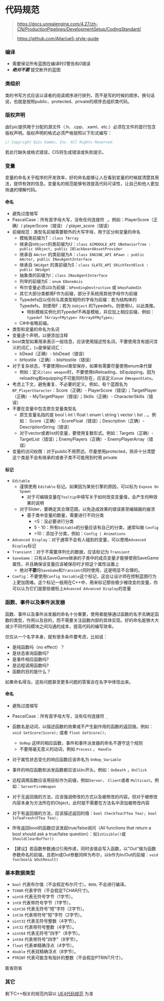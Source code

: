 # 代码规范

> https://docs.unrealengine.com/4.27/zh-CN/ProductionPipelines/DevelopmentSetup/CodingStandard/
>
> https://github.com/Allar/ue5-style-guide

### 编译

+ 需要保证所有蓝图在编译时0警告和0错误
+ ***绝对不要*** 提交断开的蓝图

### 类组织

类的书写方式应该以读者的阅读顺序进行排列，而不是写的时候的顺序。换句话说，也就是按照public、protected、private的顺序去组织类代码。

### 版权声明

由Epic提供用于分配的源文件（.h、.cpp、.xaml、etc.）必须在文件的首行包含版权声明。版权声明的格式必须严格按照以下形式编写：

```c++
// Copyright Epic Games, Inc. All Rights Reserved.
```

若此行缺失或格式错误，CIS将生成错误或失败提示。

### 变量

变量的命名关乎程序的开发效率，好的命名能够让人在看到变量的时候就清楚其用法，提供有效的信息。变量名的规范能够有效提高代码可读性，让自己和他人更加快速的理解代码。

#### 命名

+ 避免过度缩写
+ PascalCase：所有首字母大写，没有任何连接符 `_`。例如：PlayerScore（正确）/ playerScore（错误） / player_score（错误）
+ 前缀规范：类型名前缀需要额外的大写字母，用于区分和变量的命名
  + 模板类前缀为T：`class TArray`
  + 继承自`UObject`的类前缀为U：`class AIMODULE_API UBehaviorTree : public UObject, public IBlackboardAssetProvider`
  + 继承自 `AActor` 的类前缀为A：`class ENGINE_API APawn : public AActor, public INavAgentInterface`
  + 继承自 `SWidget` 的类前缀为S：`class SLATE_API SRichTextBlock : public SWidget`
  + 抽象类的前缀为I：`class INavAgentInterface`
  + 列举的前缀为E：`enum EBoneAxis`
  + 布尔变量必须以b为前缀：`bPendingDestruction` 或 `bHasFadedIn`
  + 其它大部分类都用F作为前缀，部分子系统用其他字母作为前缀
  + Typedefs应以任何与其类型相符的字母为前缀：若为结构体的Typedefs，则使用F；若为 `Uobject` 的Typedefs，则使用U，以此类推。
    + 特别模板实例化的Typedef不再是模板，并应加上相应前缀，例如： `typedef TArray<FMytype> FArrayOfMyTypes;`
  + C#中省略前缀。
+ 类型和变量的命名为名词
+ 变量逐个声明，以便添加注释
+ bool类型如果用来表示一般信息，应该使用描述性名词，不要使用含有提问含义的词汇，`Is`是保留词汇：
  + bDead（正确）- bIsDead（错误）
  + bHostile（正确）- bIsHostile（错误）
+ 对于复杂状态，不要使用bool类型保存，如果有需要尽量使用enum来代替
  + 例如：定义`class weapon`时，不要使用bReloading、bEquipping，因为reloading和equipping不可能同时存在，应该定义`enum EWeaponState`。
+ 考虑上下文，避免重复、不必要的定义。例如，有个蓝图名为 `BP_PlayerCharacter`：Score（正确）- PlayerScore（错误）；TargetPlayer（正确）- MyTargetPlayer（错误）；Skills（正确）- CharacterSkills（错误）
+ 不要在变量中包含原生变量类型名
  + 原生变量名指的是 bool \ int \ float \ enum \ string \ vector \ list ...。例如： Score（正确）- ScoreFloat（错误）；Description（正确）- DescriptionString（错误）
  + 对于vector或者list的变量，要使用复数形式。例如：Targets（正确）- TargetList（错误）；EnemyPlayers（正确）- EnemyPlayerArray（错误）
+ 变量的访问权限：对于public不用赘述。尽量使用protected，除非十分清楚这个类是不会有继承的或者子类不可能用到时用 private

#### 标记

+ `Editable`
  + 谨慎使用 `Editable` 标记。如果因为某些引擎的原因，可以标为 `Expose On Spawn`
    + 对于可编辑变量在`Tooltip`中填写关于如何改变变量值，会产生何种效果的说明
  + 对于Slider，要确定其合理范围，以免造成效果的错误甚至编辑器的崩溃
    + 基于类中变量的数量，需要进行不同分类
      +  <5：没必要进行分类
      + 5 - 10：所有`Editable`的分量应该有自己的分类，通常叫做 `Config`
      + \>10：添加子分类，例如：`Config | Animations`
+ `Advanced Display`：对于通常不会有人碰到的变量，可以使用`Advanced Display`标记
+ `Transient`：对于不需要序列化的数据，应该标记为 `Transient`
+ `SaveGame`：只有从SaveGame继承的子类中的成员变量才能够使用SaveGame属性，并且确保该变量应该被保存时才把这个属性设置上
  + 绝对**不要**将`SaveGame`和`Transient`同时使用，这是明显不合理的。
+ `Config`：不要使用`Config Variable`这个标记，这会让设计师在控制蓝图行为上更加困难。这个标记一般用在C++中，用来标记那些极少被改变的变量，你可以认为它们是那些被标上`Advanced Advanced Display`的变量

### 函数、事件以及事件派发器

函数、事件以及事件派发器的命名十分重要，使用者能够通过函数的名字去确定函数的类型，作用以及目的，而不需要关注函数内部的具体实现。好的命名能够大大减少不同代码模块之间沟通的成本，提高代码的编写效率。

仅仅从一个名字本身，就有很多条件要考虑，比如说：

- 是纯函数吗（no effect）？
- 是状态查询函数吗?
- 是事件相应函数吗?
- 是远程调用函数吗?
- 函数的目的是什么？

如果命名得当，这些问题甚至更多问题的答案会在名字中体现出来。

#### 命名

+ 避免过度缩写
+ PascalCase：所有首字母大写，没有任何连接符 `_`
+ 函数名是动词，以描述函数的效果或不产生副作用的函数的返回值。例如：`void SetScore(Score);`  或者 `float GetScore();`
  + `OnRep` 这样的相应函数，事件和事件派发器的命名不遵守这个规则
  + 不要用毫无意义的动词，例如 `Process` ， `Handle`
+ 对于属性状态变化的响应函数应该命名为 `OnRep_Variable`
+ 事件的响应函数和派发函数都应该以`On`开头。例如：`OnDeath` ，`OnClick`
+ 远程调用函数应该用目标作为前缀，例如`Server`、 `Client`或者 `Multicast`。例如：`ServerFireWeapon`
+ 对于无返回值的方法，应该强调修改的方式以及被修改的内容。但对于被修改内容本身为方法所在的Object，此时就不需要在方法名中添加被修改内容

+ 对于有返回值的方法，应该描述返回的值：`bool CheckTea(FTea Tea); bool IsTeaFresh(FTea Tea);`
+ 所有返回bool的函数应该发起true/false询问（All functions that return a bool should ask a true/false question）：如`IsVisible()`或`ShouldClearBuffer()`
+ 【建议】若函数参数通过引用传递，同时该值会写入函数，以"Out"做为函数参数命名的前缀。且若In或Out参数同样为布尔，以b作为In/Out的前缀：`void foo(bool& bOutResult)`

### 基本数据类型

- `bool` 代表布尔值（不会假定布尔尺寸）。`BOOL` 不会进行编译。
- `TCHAR` 代表字符（不会假定TCHAR尺寸)。
- `uint8` 代表无符号字节（1字节）。
- `int8` 代表带符号字节（1字节）。
- `uint16` 代表无符号"短"字符（2字节）。
- `int16` 代表带符号"短"字符（2字节）。
- `uint32` 代表无符号整数（4字节）。
- `int32` 代表带符号整数（4字节）。
- `uint64` 代表无符号"四字"（8字节）。
- `int64` 代表带符号"四字"（8字节）。
- `float` 代表单精确浮点（4字节）。
- `double` 代表双精确浮点（8字节）。
- `PTRINT` 代表可能含有指针的整数（不会假定PTRINT尺寸）。

能省则省

### 其它

剩下C++相关的规范内容以 [UE4代码规范](https://docs.unrealengine.com/4.27/zh-CN/ProductionPipelines/DevelopmentSetup/CodingStandard/) 为准